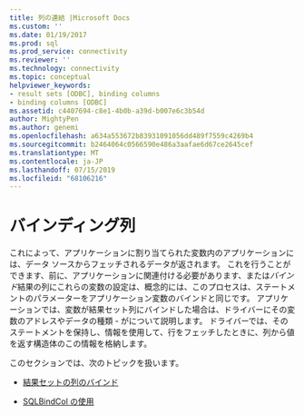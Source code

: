 ```yaml
---
title: 列の連結 |Microsoft Docs
ms.custom: ''
ms.date: 01/19/2017
ms.prod: sql
ms.prod_service: connectivity
ms.reviewer: ''
ms.technology: connectivity
ms.topic: conceptual
helpviewer_keywords:
- result sets [ODBC], binding columns
- binding columns [ODBC]
ms.assetid: c4407694-c8e1-4b0b-a39d-b007e6c3b54d
author: MightyPen
ms.author: genemi
ms.openlocfilehash: a634a553672b83931091056dd489f7559c4269b4
ms.sourcegitcommit: b2464064c0566590e486a3aafae6d67ce2645cef
ms.translationtype: MT
ms.contentlocale: ja-JP
ms.lasthandoff: 07/15/2019
ms.locfileid: "68106216"
---
```

# <a name="binding-columns"></a>バインディング列
これによって、アプリケーションに割り当てられた変数内のアプリケーションには、データ ソースからフェッチされるデータが返されます。 これを行うことができます、前に、アプリケーションに関連付ける必要があります、または*バインド*結果の列にこれらの変数の設定は、概念的には、このプロセスは、ステートメントのパラメーターをアプリケーション変数のバインドと同じです。 アプリケーションでは、変数が結果セット列にバインドした場合は、ドライバーにその変数のアドレスやデータの種類 - がについて説明します。 ドライバーでは、そのステートメントを保持し、情報を使用して、行をフェッチしたときに、列から値を返す構造体のこの情報を格納します。  
  
 このセクションでは、次のトピックを扱います。  
  
-   [結果セットの列のバインド](../../../odbc/reference/develop-app/binding-result-set-columns.md)  
  
-   [SQLBindCol の使用](../../../odbc/reference/develop-app/using-sqlbindcol.md)

